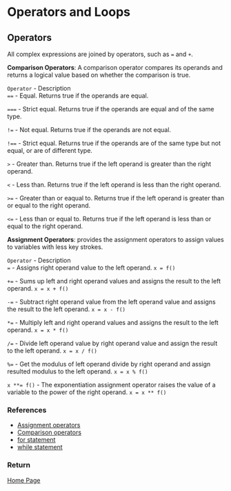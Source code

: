 # Operators and Loops

## Operators

All complex expressions are joined by operators, such as `=` and `+`.

**Comparison Operators**: A comparison operator compares its operands and returns a logical value based on whether the comparison is true.

`Operator` - Description  
`==` - Equal. Returns true if the operands are equal.

`===` - Strict equal. Returns true if the operands are equal and of the same type.

`!=` - Not equal. Returns true if the operands are not equal.

`!==` - Strict equal. Returns true if the operands are of the same type but not equal, or are of different type.

`>` - Greater than. Returns true if the left operand is greater than the right operand.

`<` - Less than. Returns true if the left operand is less than the right operand.

`>=` - Greater than or eaqual to. Returns true if the left operand is greater than or equal to the right operand.

`<=` - Less than or equal to. Returns true if the left operand is less than or equal to the right operand.

**Assignment Operators**: provides the assignment operators to assign values to variables with less key strokes.

`Operator` - Description  
`=` - Assigns right operand value to the left operand.
    `x = f()`

`+=` - Sums up left and right operand values and assigns the result to the left operand.
    `x = x + f()`

`-=` - Subtract right operand value from the left operand value and assigns the result to the left operand.
    `x = x - f()`

`*=` - Multiply left and right operand values and assigns the result to the left operand.
    `x = x * f()`

`/=` - Divide left operand value by right operand value and assign the result to the left operand.
    `x = x / f()`

`%=` - Get the modulus of left operand divide by right operand and assign resulted modulus to the left operand.
    `x = x % f()`

`x **= f()` - The exponentiation assignment operator raises the value of a variable to the power of the right operand.
    `x = x ** f()`

### References

- [Assignment operators](https://developer.mozilla.org/en-US/docs/Web/JavaScript/Guide/Expressions_and_Operators#assignment_operators)
- [Comparison operators](https://developer.mozilla.org/en-US/docs/Web/JavaScript/Guide/Expressions_and_Operators#comparison_operators)
- [for statement](https://developer.mozilla.org/en-US/docs/Web/JavaScript/Guide/Loops_and_iteration#for_statement)
- [while statement](https://developer.mozilla.org/en-US/docs/Web/JavaScript/Guide/Loops_and_iteration#while_statement)

### Return

[Home Page](README.md)
